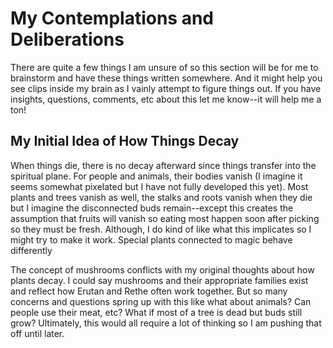 # My Contemplations and Deliberations

There are quite a few things I am unsure of so this section will be for me to brainstorm and have these things written somewhere. And it might help you see clips inside my brain as I vainly attempt to figure things out. If you have insights, questions, comments, etc about this let me know--it will help me a ton!

## My Initial Idea of How Things Decay

When things die, there is no decay afterward since things transfer into the spiritual plane. For people and animals, their bodies vanish (I imagine it seems somewhat pixelated but I have not fully developed this yet). Most plants and trees vanish as well, the stalks and roots vanish when they die but I imagine the disconnected buds remain--except this creates the assumption that fruits will vanish so eating most happen soon after picking so they must be fresh. Although, I do kind of like what this implicates so I might try to make it work. Special plants connected to magic behave differently

The concept of mushrooms conflicts with my original thoughts about how plants decay. I could say mushrooms and their appropriate families exist and reflect how Erutan and Rethe often work together. But so many concerns and questions spring up with this like what about animals? Can people use their meat, etc? What if most of a tree is dead but buds still grow? Ultimately, this would all require a lot of thinking so I am pushing that off until later. 
